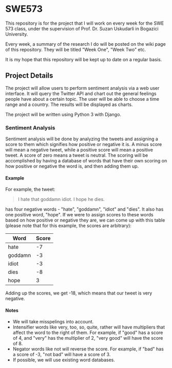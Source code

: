 # SWE573
This repository is for the project that I will work on every week for the SWE 573 class, under the supervision of Prof. Dr. Suzan Uskudarli in Bogazici University.

Every week, a summary of the research I do will be posted on the wiki page of this repository. They will be titled "Week One", "Week Two" etc.

It is my hope that this repository will be kept up to date on a regular basis.

## Project Details
The project will allow users to perform sentiment analysis via a web user interface. It will query the Twitter API and chart out the general feelings people have about a certain topic. The user will be able to choose a time range and a country. The results will be displayed as charts.

The project will be written using Python 3 with Django.

### Sentiment Analysis
Sentiment analysis will be done by analyzing the tweets and assigning a score to them which signifies how positive or negative it is. A minus score will mean a negative tweet, while a positive score will mean a positive tweet. A score of zero means a tweet is neutral. The scoring will be accomplished by having a database of words that have their own scoring on how positive or negative the word is, and then adding them up.

#### Example
For example, the tweet:

>I hate that goddamn idiot. I hope he dies.

has four negative words - "hate", "goddamn", "idiot" and "dies". It also has one positive word, "hope". If we were to assign scores to these words based on how positive or negative they are, we can come up with this table (please note that for this example, the scores are arbitrary):

| Word        | Score           |
| ------------- | ------------- |
|hate| -7 |
| goddamn      | -3      |
| idiot | -3      |
| dies | -8      |
| hope | 3      |

Adding up the scores, we get -18, which means that our tweet is very negative.

#### Notes
* We will take misspelings into account.
* Intensifier words like very, too, so, quite, rather will have multipliers that affect the word to the right of them. For example, if "good" has a score of 4, and "very" has the multiplier of 2, "very good" will have the score of 8.
* Negator words like not will reverse the score. For example, if "bad" has a score of -3, "not bad" will have a score of 3.
* If possible, we will use existing word databases.

